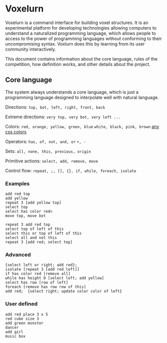 # Voxelurn

Voxelurn is a command interface for building voxel structures. It is an experimental platform for developing technologies allowing computers to understand a naturalized programming language, which allows people to access to the power of programming languages without conforming to their uncompromising syntax. Voxlurn does this by learning from its user community interactively.

This document contains information about the core language,
rules of the competition,
how definition works,
and other details about the project.

## Core language
The system always understands a core language, which is just a programming language designed to interpolate well with natural language.

Directions:
`top, bot, left, right, front, back`

Extreme directions: `very top, very bot, very left ...`

Colors:
`red, orange, yellow, green, blue`
`white, black, pink, brown`
[any css colors](https://www.w3schools.com/cssref/css_colors.asp)

Operators:
`has, of, not, and, or`
`+, -`

Sets: `all, none, this, previous, origin`

Primitive actions:
`select, add, remove, move`

Control flow: `repeat, ;, [], {}, if, while, foreach, isolate`

### Examples
```
add red top
add yellow
repeat 3 [add yellow top]
select top
select has color red<
move top, move bot
```

```
repeat 3 add red top
select top of left of this
select this or top of left of this
select all and not this
repeat 3 [add red; select top]
```

### Advanced
```
{select left or right; add red};
isolate [repeat 3 [add red left]]
if has color red [remove all]
while has height 0 [select left; add yellow]
select has row [row of left]
foreach [remove has row row of this]  
add red;  {select right; update color color of left}
```

### User defined

```
add red place 3 x 5
red cube size 3
add green monster
dancer
add girl
music box
```

